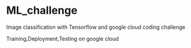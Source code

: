 # ML_challenge
Image classification with Tensorflow and google cloud coding challenge

Training,Deployment,Testing on google cloud 
